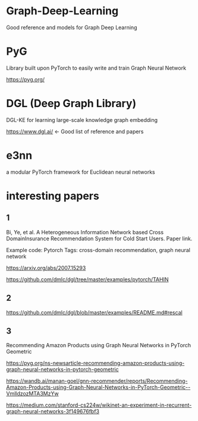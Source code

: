 # Graph-Deep-Learning
Good reference and models for Graph Deep Learning 

# PyG
Library built upon PyTorch to easily write and train Graph Neural Network

https://pyg.org/


# DGL (Deep Graph Library)
DGL-KE for learning large-scale knowledge graph embedding

https://www.dgl.ai/ <- Good list of reference and papers



# e3nn
a modular PyTorch framework for Euclidean neural networks

# interesting papers 
## 1
Bi, Ye, et al. A Heterogeneous Information Network based Cross DomainInsurance Recommendation System for Cold Start Users. Paper link.

Example code: Pytorch
Tags: cross-domain recommendation, graph neural network

https://arxiv.org/abs/2007.15293

https://github.com/dmlc/dgl/tree/master/examples/pytorch/TAHIN

## 2 
https://github.com/dmlc/dgl/blob/master/examples/README.md#rescal

## 3 
Recommending Amazon Products using Graph Neural Networks in PyTorch Geometric

https://pyg.org/ns-newsarticle-recommending-amazon-products-using-graph-neural-networks-in-pytorch-geometric

https://wandb.ai/manan-goel/gnn-recommender/reports/Recommending-Amazon-Products-using-Graph-Neural-Networks-in-PyTorch-Geometric--VmlldzozMTA3MzYw

https://medium.com/stanford-cs224w/wikinet-an-experiment-in-recurrent-graph-neural-networks-3f149676fbf3
